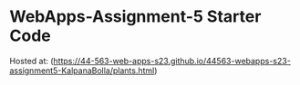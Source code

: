 # WebApps-Assignment-5 Starter Code
Hosted at: (https://44-563-web-apps-s23.github.io/44563-webapps-s23-assignment5-KalpanaBolla/plants.html)